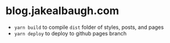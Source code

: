 # blog.jakealbaugh.com

- `yarn build` to compile `dist` folder of styles, posts, and pages
- `yarn deploy` to deploy to github pages branch